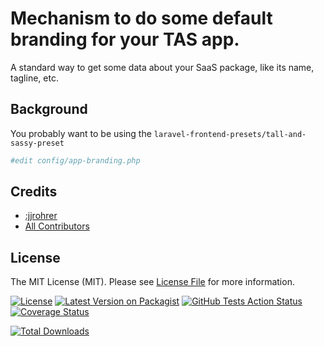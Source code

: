 # Mechanism to do some default branding for your TAS app.

A standard way to get some data about your SaaS package, like its name, tagline, etc.

Background
---
You probably want to be using the <code>laravel-frontend-presets/tall-and-sassy-preset</code> 

```php config.php
#edit config/app-branding.php
```

## Credits

- [:jjrohrer](https://github.com/jjrohrer)
- [All Contributors](../../contributors)

## License

The MIT License (MIT). Please see [License File](LICENSE.md) for more information.

[![License](https://img.shields.io/github/license/:tallandsassy/:app-branding)](https://github.com/:tallandsassy/:app-branding/blob/master/LICENSE.md)
[![Latest Version on Packagist](https://img.shields.io/packagist/v/:tallandsassy/:app-branding.svg?style=flat-square)](https://packagist.org/packages/:tallandsassy/:app-branding)
[![GitHub Tests Action Status](https://img.shields.io/github/workflow/status/:tallandsassy/:app-branding/run-tests?label=tests)](https://github.com/:tallandsassy/:app-branding/actions?query=workflow%3Arun-tests+branch%3Amaster)
[![Coverage Status](https://coveralls.io/repos/github/:tallandsassy/:app-branding/badge.svg?branch=master)](https://coveralls.io/github/:tallandsassy/:app-branding?branch=master)

[![Total Downloads](https://img.shields.io/packagist/dt/:tallandsassy/:app-branding.svg?style=flat-square)](https://packagist.org/packages/:tallandsassy/:app-branding)

